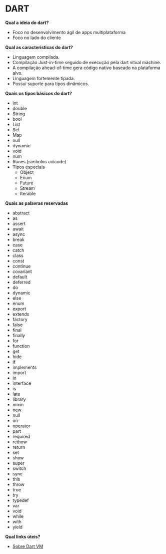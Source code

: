 # DART

**Qual a ideia do dart?**
- Foco no desenvolvimento ágil de apps multiplataforma
- Foco no lado do cliente

**Qual as caracteristicas do dart?**
- Linguagem compilada.
- Compilação Just-in-time seguido de execução pela dart vitual machine.
- A compilação ahead-of-time gera código nativo baseado na plataforma alvo.
- Linguagem fortemente tipada.
- Possui suporte para tipos dinâmicos.

**Quais os tipos básicos do dart?**
- int
- double
- String
- bool
- List
- Set
- Map
- null
- dynamic
- void
- num
- Runes (simbolos unicode)
- Tipos especiais
    - Object
    - Enum
    - Future
    - Stream
    - Iterable

**Quais as palavras reservadas**
- abstract
- as
- assert
- await
- async
- break
- case
- catch
- class
- const
- continue
- covariant
- default
- deferred
- do
- dynamic
- else
- enum
- export
- extends
- factory
- false
- final
- finally
- for
- function
- get
- hide
- if
- implements
- import
- in
- interface
- is
- late
- library
- mixin
- new
- null
- on
- operator
- part
- required
- rethow
- return
- set
- show
- super
- switch
- sync
- this
- throw
- true
- try
- typedef
- var
- void
- while
- with
- yield




**Qual links úteis?**
- [Sobre Dart VM](https://mrale.ph/dartvm/)
